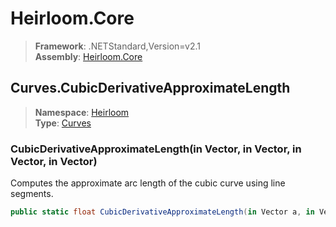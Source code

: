 # Heirloom.Core

> **Framework**: .NETStandard,Version=v2.1  
> **Assembly**: [Heirloom.Core][0]  

## Curves.CubicDerivativeApproximateLength

> **Namespace**: [Heirloom][0]  
> **Type**: [Curves][1]  

### CubicDerivativeApproximateLength(in Vector, in Vector, in Vector, in Vector)

Computes the approximate arc length of the cubic curve using line segments.

```cs
public static float CubicDerivativeApproximateLength(in Vector a, in Vector b, in Vector c, in Vector d)
```

[0]: ../Heirloom.Core.md
[1]: Heirloom.Curves.md
